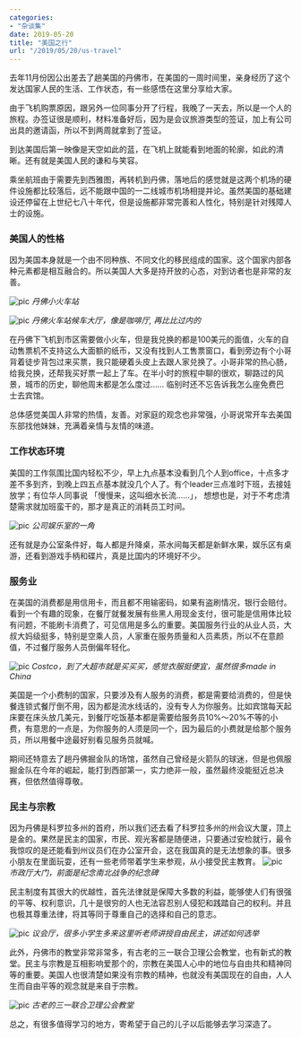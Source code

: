 ```yaml
---
categories:
- "杂谈集"
date: 2019-05-20
title: "美国之行"
url: "/2019/05/20/us-travel"
---
```


去年11月份因公出差去了趟美国的丹佛市，在美国的一周时间里，亲身经历了这个发达国家人民的生活、工作状态，有一些感悟在这里分享给大家。

<!--more-->

由于飞机购票原因，跟另外一位同事分开了行程，我晚了一天去，所以是一个人的旅程。办签证很是顺利，材料准备好后，因为是会议旅游类型的签证，加上有公司出具的邀请函，所以不到两周就拿到了签证。

到达美国后第一映像是天空如此的蓝，在飞机上就能看到地面的轮廓，如此的清晰。还有就是美国人民的谦和与笑容。

乘坐航班由于需要先到西雅图，再转机到丹佛，落地后的感觉就是这两个机场的硬件设施都比较落后，远不能跟中国的一二线城市机场相提并论。虽然美国的基础建设还停留在上世纪七八十年代，但是设施都非常完善和人性化，特别是针对残障人士的设施。

### 美国人的性格

因为美国本身就是一个由不同种族、不同文化的移民组成的国家。这个国家内部各种元素都是相互融合的。所以美国人大多是持开放的心态，对到访者也是非常的友善。

![pic](/pic/2019/2019-05-21-us-travel-1.png)
*丹佛小火车站*

![pic](/pic/2019/2019-05-21-us-travel-2.jpeg)
*丹佛火车站候车大厅，像是咖啡厅, 再比比过内的*

在丹佛下飞机到市区需要做小火车，但是我兑换的都是100美元的面值，火车的自动售票机不支持这么大面额的纸币，又没有找到人工售票窗口，看到旁边有个小哥背着徒步背包过来买票，我只能硬着头皮上去跟人家兑换了。小哥非常的热心肠，给我兑换，还帮我买好票一起上了车。在半小时的旅程中聊的很欢，聊路过的风景，城市的历史，聊他周末都是怎么度过...... 临别时还不忘告诉我怎么座免费巴士去宾馆。

总体感觉美国人非常的热情，友善。对家庭的观念也非常强，小哥说常开车去美国东部找他妹妹，充满着亲情与友情的味道。

### 工作状态环境

美国的工作氛围比国内轻松不少，早上九点基本没看到几个人到office，十点多才差不多到齐，到晚上四五点基本就没几个人了。有个leader三点准时下班，去接娃放学；有位华人同事说 「慢慢来，这叫细水长流......」， 想想也是，对于不考虑清楚需求就加班蛮干的，那才是真正的消耗员工时间。

![pic](/pic/2019/2019-05-21-us-travel-3.png)
*公司娱乐室的一角*

还有就是办公室条件好，每人都是升降桌，茶水间每天都是新鲜水果，娱乐区有桌游，还看到游戏手柄和碟片，真是比国内的环境好不少。

### 服务业

在美国的消费都是用信用卡，而且都不用输密码，如果有盗刷情况，银行会赔付。看到一个有趣的现象，在餐厅就餐发展有些黑人用现金支付，很可能是信用体比较有问题，不能刷卡消费了，可见信用是多么的重要。美国服务行业的从业人员，大叔大妈级挺多，特别是空乘人员，人家重在服务质量和人员素质，所以不在意颜值，不过餐厅服务人员倒偏年轻化。

![pic](/pic/2019/2019-05-21-us-travel-4.png)
*Costco，到了大超市就是买买买，感觉衣服挺便宜，虽然很多made in China*

美国是一个小费制的国家，只要涉及有人服务的消费，都是需要给消费的，但是快餐连锁式餐厅倒不用，因为都是流水线话的，没有专人为你服务。比如宾馆每天起床要在床头放几美元，到餐厅吃饭基本都是需要给服务员10%～20%不等的小费，有意思的一点是，为你服务的人须是同一个，因为最后的小费就是给那个服务员，所以用餐中途最好别看见服务员就喊。

期间还特意去了趟丹佛掘金队的场馆，虽然自己曾经是火箭队的球迷，但是也佩服掘金队在今年的崛起，能打到西部第一，实力绝非一般，虽然最终没能挺近总决赛，但依然值得尊敬。

### 民主与宗教

因为丹佛是科罗拉多州的首府，所以我们还去看了科罗拉多州的州会议大厦，顶上是金的。果然是民主的国家，市民、观光客都是随便进，只要通过安检就行，最令我惊叹的是还能看到州议员们在办公室开会，这在我国真的是无法想象的事。很多小朋友在里面玩耍，还有一些老师带着学生来参观，从小接受民主教育。
![pic](/pic/2019/2019-05-21-us-travel-6.png)
*市政厅大门，前面是纪念南北战争的纪念碑*

民主制度有其很大的优越性，首先法律就是保障大多数的利益，能够使人们有很强的平等、权利意识，几十是很穷的人也无法容忍别人侵犯和践踏自己的权利。并且也极其尊重法律，将其等同于尊重自己的选择和自己的意志。

![pic](/pic/2019/2019-05-21-us-travel-5.png)
*议会厅，很多小学生多来这里听老师讲授自由民主，讲述如何选举*

此外，丹佛市的教堂非常非常多，有古老的三一联合卫理公会教堂，也有新式的教堂。民主与宗教是互相影响爱那个的，宗教在美国人心中的地位与自由共和精神同等的重要。美国人也很清楚如果没有宗教的精神，也就没有美国现在的自由，人人生而自由平等的观念就是来自于宗教。

![pic](/pic/2019/2019-05-21-us-travel-7.png)
*古老的三一联合卫理公会教堂*


总之，有很多值得学习的地方，寄希望于自己的儿子以后能够去学习深造了。

